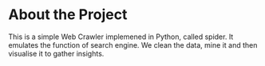 # About the Project
This is a simple Web Crawler implemened in Python, called spider. It emulates the function of search engine. We clean the data, mine it and then visualise it to gather insights.
